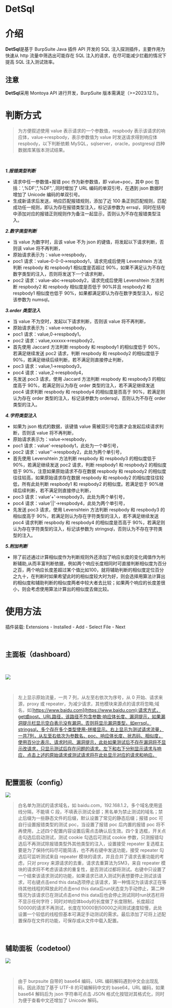 # DetSql

# 介绍

**DetSql**是基于 BurpSuite Java 插件 API 开发的 SQL 注入探测插件，主要作用为快速从 http 流量中筛选出可能存在 SQL 注入的请求，在尽可能减少拦截的情况下提高 SQL 注入测试效率。
<br/>

## 注意

**DetSql**采用 Montoya API 进行开发，BurpSuite 版本需满足（>=2023.12.1）。

# 判断方式

> 为方便叙述使用 value 表示请求的一个参数值，respbody 表示该请求的响应体，value->respbody，表示参数值为 value 时发送请求得到响应体 respbody，以下判断依赖 MySQL，sqlserver，oracle，postgresql 四种数据库某版本测试结果。

<br/>

**_1.报错类型判断_**
<br/>

- 请求中任一参数值+报错 poc 作为新参数值，即 value+poc，其中 poc 包括：',%DF',",%DF",\`,同时增加了 URL 编码的单双引号，在遇到 json 数据时增加了 Unicode 编码的单双引号。
- 生成新请求后发送，响应匹配报错规则，添加了近 100 条正则匹配规则，匹配成功任一规则，即认为存在报错类型注入，标记该参数为 errsql，同时在括号中添加对应的报错正则规则作为备注一起显示，否则认为不存在报错类型注入。
  <br/>

**_2.数字类型判断_**
<br/>

- 当 value 为数字时，且该 value 不为 json 的键值，将发起以下请求判断，否则该 value 将不再判断，
  <br/>
- 原始请求表示为：value->respbody，
  <br/>
- poc1 请求：value-0-0-0->respbody1，请求完成后使用 Levenshtein 方法判断 respbody 和 respbody1 相似度是否超过 90%，如果不满足认为不存在数字类型的注入，否则将发送下一个请求判断，
  <br/>
- poc2 请求：value-abc->respbody2，请求完成后使用 Levenshtein 方法判断 respbody2 和 respbody 相似度是否低于 90%并且 respbody2 和 respbody1 相似度也低于 90%，如果都满足即认为存在数字类型注入，标记该参数为 numsql。
  <br/>

**_3.order 类型注入_**
<br/>

- 当 value 不为空时，发起以下请求判断，否则该 value 将不再判断，
  <br/>
- 原始请求表示为：value->respbody，
  <br/>
- poc1 请求：value,0->respbody1，
  <br/>
- poc2 请求：value,xxxxxx->respbody2，
  <br/>
- 首先使用 Jaccard 方法判断 respbody 和 respbody1 的相似度低于 90%，若满足继续发送 poc2 请求，判断 respbody 和 respbody2 的相似度低于 90%，若满足继续后续判断，若不满足则直接停止判断，
  <br/>
- poc3 请求：value,1->respbody3，
  <br/>
- poc4 请求：value,2->respbody4，
  <br/>
- 先发送 poc3 请求，使用 Jaccard 方法判断 respbody 和 respbody3 的相似度高于 90%，若满足则认为存在 order 类型的注入，若不满足继续发送 poc4 请求判断 respbody 和 respbody4 的相似度是否高于 90%，若满足则认为存在 order 类型的注入，标记该参数为 ordersql，否则认为不存在 order 类型的注入。
  <br/>

**_4.字符类型注入_**
<br/>

- 如果为 json 格式的数据，该键值 value 需被双引号包裹才会发起后续请求判断，否则该 value 将不再判断，
  <br/>
- 原始请求表示为：value->respbody，
  <br/>
- poc1 请求：value'->respbody1，此处为一个单引号，
  <br/>
- poc2 请求：value''->respbody2，此处为两个单引号，
  <br/>
- 首先使用 Levenshtein 方法判断 respbody 和 respbody3 的相似度低于 90%，若满足继续发送 poc2 请求，判断 respbody1 和 respbody2 的相似度低于 90%，注意如果原始请求不存在数据 respbody 和 respbody2 的相似度往往较高，如果原始请求存在数据 respbody 和 respbody2 的相似度往往较低，所有此处判断 respbody1 和 respbody2 的相似度。若满足低于 90%继续后续判断，若不满足则直接停止判断，
  <br/>
- poc3 请求：value'+'->respbody3，此处为两个单引号，
  <br/>
- poc4 请求：value'||'->respbody4，此处为两个单引号，
  <br/>
- 先发送 poc3 请求，使用 Levenshtein 方法判断 respbody 和 respbody3 的相似度高于 90%，若满足则认为存在字符类型的注入，若不满足继续发送 poc4 请求判断 respbody 和 respbody4 的相似度是否高于 90%，若满足则认为存在字符类型的注入，标记该参数为 stringsql，否则认为不存在字符类型的注入。

**_5.附加判断_**
<br/>

- 除了前述通过计算相似度作为判断规则外还添加了响应长度的变化阈值作为判断辅助,从而丰富判断依据，例如两个响应长度相同时可直接判断相似度为百分之百，两个响应长度差超过某个值比如100，就将辅助判断的相似度定位百分之九十，在判断时如果希望此时的相似度较大时为好，则会选择用算法计算出的相似度和辅助判断的相似度两者中较大者去比较；如果两个响应的长度差很小，则会考虑使用算法计算出的相似度去做比较。

# 使用方法

插件装载: Extensions - Installed - Add - Select File - Next

<br/>

## 主面板（dashboard）

<br/>

![](https://files.mdnice.com/user/72769/4a808ce4-338a-4267-a46b-baca61e6f7bf.jpg)

<br/>

> 左上显示原始流量，一共 7 列，从左至右依次为序号，从 0 开始、请求来源，proxy 或 repeater，为减少请求，其他模块来源点的请求将忽略;域名，如[https://www.baidu.com](https://www.baidu.com);请求方式，get或post、URL路径，该路径不包含参数;响应体长度、漏洞提示，如果漏洞提示栏显示空白表示没有漏洞，否则将显示漏洞类型，如errsql，stringsql，多个存在多个类型使用-拼接显示。右上显示为测试请求流量，一共7列，从左至右依次为参数名、poc、响应体长度、状态码、相似度，使用百分比表示、请求时间、漏洞提示，此处如果测试后不存在漏洞将不显示改请求，只显示测试后存在问题的请求。左下和右下分别显示请求与响应，点击上述的原始请求或测试请求将在此处显示对应的请求和响应。

<br/>

## 配置面板（config）

![](https://files.mdnice.com/user/72769/4d65d891-2b81-4c00-8327-726d20d1f6ef.jpg)
<br/>

> 白名单为测试的请求域名，如 baidu.com，192.168.1.2，多个域名使用竖线分隔，不能填 C 段，不填表示测试全部；黑名单为禁止测试的域名；禁止后缀为一些静态文件的后缀，默认设置了常见的静态后缀；报错 poc 可自行设置报错类型的测试 poc，当设置了报错 poc 后内置的报错 poc 将不再使用，上述四个配置内容设置后需点击确认后生效。四个复选框，开关点击勾选后启动测试，测试 cookie 勾选后可测试 cookie 参数，只测报错勾选后不再测试除报错类型外其他类型的注入，设置接受 repeater 复选框主要是为了保持代码尽可能简洁，也不再右键中发送功能，接受 repeater 勾选后可监听测试来自 repeater 模块的请求，并且合并了请求去重功能的考虑，只对 proxy 来源请求的去重，请求去重算法为SM3，来自 repeater 模块的请求将不考虑该请求的重复性，是否测试过都将测试。右键中只设置了一个结束该请求测试的功能，如果请求已进入测试列表想要停止测试该请求，可右键点击end this data选项停止该请求，第一种情况为该请求正在等待其他线程的释放此时点击end this data后run状态变为手动停止，第二种情况为该请求已在测试点击end this data后也会停止测试同时run状态栏将不显示任何字符；同时对响应体body的长度做了长度限制，长度超过50000的请求不再测试，长度在10000到50000之间测试速度较慢，此处设置一个较低的线程但基本可满足手动测试的需求。最后添加了可将上述配置保存在文件的功能，可保存或从文件中载入配置。

<br/>

## 辅助面板（codetool）

![](https://files.mdnice.com/user/72769/35961586-7f38-425e-8d6c-538a4f398fe7.jpg)

<br/>

> 由于 burpsuite 自带的 base64 编码，URL 编码解码遇到中文会出现乱码，因此添加了基于 UTF-8 的可编解码中文的 base64，URL 编码，如果 base64 解码后为 json 字符串可点击 JSON 格式化按钮对其格式化，同时为便于查看中文还增加了 Unicode 解码。
